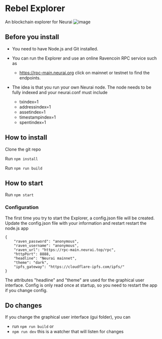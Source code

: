 # Rebel Explorer
An blockchain explorer for Neurai
![image](https://user-images.githubusercontent.com/9694984/218311548-93d3dd3c-e606-478c-85fa-635f013ed278.png)

## Before you install
- You need to have Node.js and Git installed.

- You can run the Explorer and use an online Ravencoin RPC service such as
   * https://rpc-main.neurai.org click on mainnet or testnet to find the endpoints.

- The idea is that you run your own Neurai node.
The node needs to be fully indexed and your neurai.conf must include
    * txindex=1
    * addressindex=1
    * assetindex=1
    * timestampindex=1
    * spentindex=1

## How to install
Clone the git repo

Run `npm install`

Run `npm run build`

## How to start

Run `npm start`
### Configuration

The first time you try to start the Explorer, a config.json file will be created.
Update the config.json file with your information and restart restart the node.js app
```
{
    "raven_password": "anonymous",
    "raven_username": "anonymous",
    "raven_url": "https://rpc-main.neurai.top/rpc",
    "httpPort": 8888,
    "headline": "Neurai mainnet",
    "theme": "dark",
    "ipfs_gateway": "https://cloudflare-ipfs.com/ipfs/"
}
```

The attributes "headline" and "theme" are used for the graphical user interface. Config is only read once at startup, so you need to restart the app if you change config. 

## Do changes
If you change the graphical user interface (gui folder), you can 
- run `npm run build`
or
- `npm run dev` this is a watcher that will listen for changes

 







